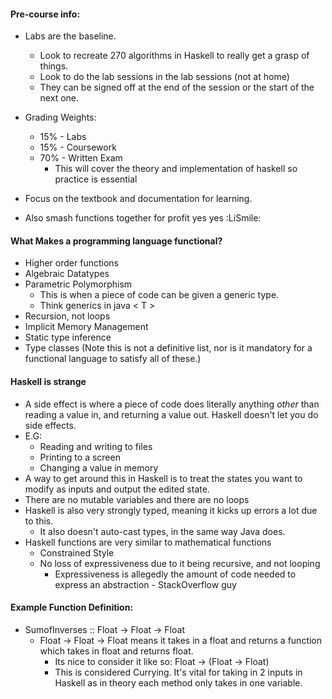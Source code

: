 
#### Pre-course info:
- Labs are the baseline.
	- Look to recreate 270 algorithms in Haskell to really get a grasp of things.
	- Look to do the lab sessions in the lab sessions (not at home)
	- They can be signed off at the end of the session or the start of the next one.

- Grading Weights:
	- 15% - Labs
	- 15% - Coursework
	- 70% - Written Exam
		- This will cover the theory and implementation of haskell so practice is essential

- Focus on the textbook and documentation for learning.
- Also smash functions together for profit yes yes :LiSmile:
#### What Makes a programming language functional?
- Higher order functions
- Algebraic Datatypes
- Parametric Polymorphism
	- This is when a piece of code can be given a generic type. 
	- Think generics in java < T >
- Recursion, not loops
- Implicit Memory Management
- Static type inference
- Type classes
(Note this is not a definitive list, nor is it mandatory for a functional language to satisfy all of these.)

#### Haskell is strange
- A side effect is where a piece of code does literally anything *other* than reading a value in, and returning a value out. Haskell doesn't let you do side effects.
- E.G: 
	- Reading and writing to files
	- Printing to a screen
	- Changing a value in memory
- A way to get around this in Haskell is to treat the states you want to modify as inputs and output the edited state. 
- There are no mutable variables and there are no loops
- Haskell is also very strongly typed, meaning it kicks up errors a lot due to this. 
	- It also doesn't auto-cast types, in the same way Java does.
- Haskell functions are very similar to mathematical functions
	- Constrained Style
	- No loss of expressiveness due to it being recursive, and not looping
		- Expressiveness is allegedly the amount of code needed to express an abstraction - StackOverflow guy

#### Example Function Definition:
- SumofInverses :: Float -> Float -> Float
	- Float -> Float -> Float means it takes in a float and returns a function which takes in float and returns float. 
		- Its nice to consider it like so: Float -> (Float -> Float)
		- This is considered Currying. It's vital for taking in 2 inputs in Haskell as in theory each method only takes in one variable.

